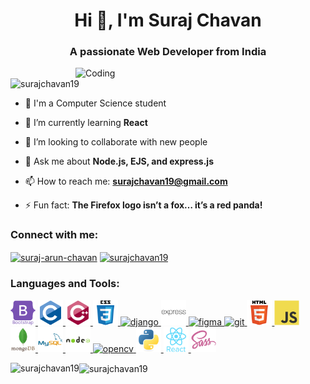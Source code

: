 <h1 align="center">Hi 👋, I'm Suraj Chavan</h1>
<h3 align="center">A passionate Web Developer from India</h3>
<img align="right" alt="Coding" width="400" src="https://static1.s123-cdn-static-a.com/uploads/5555641/normal_614650aa3c2a1.gif">

<p align="left"> <img src="https://komarev.com/ghpvc/?username=surajchavan19&label=Profile%20views&color=0e75b6&style=flat" alt="surajchavan19" /> </p>

- 🔭 I'm a Computer Science student

- 🌱 I’m currently learning **React**

- 👯 I’m looking to collaborate with new people

- 💬 Ask me about **Node.js, EJS, and express.js**

- 📫 How to reach me: **surajchavan19@gmail.com**

- ⚡ Fun fact: **The Firefox logo isn’t a fox… it’s a red panda!**

<h3 align="left">Connect with me:</h3>
<p align="left">
<a href="https://linkedin.com/in/suraj-arun-chavan" target="blank"><img align="center" src="https://raw.githubusercontent.com/rahuldkjain/github-profile-readme-generator/master/src/images/icons/Social/linked-in-alt.svg" alt="suraj-arun-chavan" height="30" width="40" /></a>
<a href="https://instagram.com/surajchavan19" target="blank"><img align="center" src="https://raw.githubusercontent.com/rahuldkjain/github-profile-readme-generator/master/src/images/icons/Social/instagram.svg" alt="surajchavan19" height="30" width="40" /></a>
</p>

<h3 align="left">Languages and Tools:</h3>
<p align="left"> <a href="https://getbootstrap.com" target="_blank" rel="noreferrer"> <img src="https://raw.githubusercontent.com/devicons/devicon/master/icons/bootstrap/bootstrap-plain-wordmark.svg" alt="bootstrap" width="40" height="40"/> </a> <a href="https://www.cprogramming.com/" target="_blank" rel="noreferrer"> <img src="https://raw.githubusercontent.com/devicons/devicon/master/icons/c/c-original.svg" alt="c" width="40" height="40"/> </a> <a href="https://www.w3schools.com/cpp/" target="_blank" rel="noreferrer"> <img src="https://raw.githubusercontent.com/devicons/devicon/master/icons/cplusplus/cplusplus-original.svg" alt="cplusplus" width="40" height="40"/> </a> <a href="https://www.w3schools.com/css/" target="_blank" rel="noreferrer"> <img src="https://raw.githubusercontent.com/devicons/devicon/master/icons/css3/css3-original-wordmark.svg" alt="css3" width="40" height="40"/> </a> <a href="https://www.djangoproject.com/" rel="nofollow"> <img src="https://camo.githubusercontent.com/de46b228f8902d7f560ee333fb4e21400ca4e7ab851130568ebab6b340eeb8e3/68747470733a2f2f7777772e7376677265706f2e636f6d2f73686f772f3337333535342f646a616e676f2e737667" alt="django" width="40" height="40" data-canonical-src="https://www.svgrepo.com/show/373554/django.svg" style="max-width: 100%;"> </a><a href="https://expressjs.com" target="_blank" rel="noreferrer"> <img src="https://raw.githubusercontent.com/devicons/devicon/master/icons/express/express-original-wordmark.svg" alt="express" width="40" height="40"/> </a> <a href="https://www.figma.com/" target="_blank" rel="noreferrer"> <img src="https://www.vectorlogo.zone/logos/figma/figma-icon.svg" alt="figma" width="40" height="40"/> </a> <a href="https://git-scm.com/" target="_blank" rel="noreferrer"> <img src="https://www.vectorlogo.zone/logos/git-scm/git-scm-icon.svg" alt="git" width="40" height="40"/> </a> <a href="https://www.w3.org/html/" target="_blank" rel="noreferrer"> <img src="https://raw.githubusercontent.com/devicons/devicon/master/icons/html5/html5-original-wordmark.svg" alt="html5" width="40" height="40"/> </a> <a href="https://developer.mozilla.org/en-US/docs/Web/JavaScript" target="_blank" rel="noreferrer"> <img src="https://raw.githubusercontent.com/devicons/devicon/master/icons/javascript/javascript-original.svg" alt="javascript" width="40" height="40"/> </a> <a href="https://www.mongodb.com/" target="_blank" rel="noreferrer"> <img src="https://raw.githubusercontent.com/devicons/devicon/master/icons/mongodb/mongodb-original-wordmark.svg" alt="mongodb" width="40" height="40"/> </a> <a href="https://www.mysql.com/" target="_blank" rel="noreferrer"> <img src="https://raw.githubusercontent.com/devicons/devicon/master/icons/mysql/mysql-original-wordmark.svg" alt="mysql" width="40" height="40"/> </a> <a href="https://nodejs.org" target="_blank" rel="noreferrer"> <img src="https://raw.githubusercontent.com/devicons/devicon/master/icons/nodejs/nodejs-original-wordmark.svg" alt="nodejs" width="40" height="40"/> </a> <a href="https://opencv.org/" target="_blank" rel="noreferrer"> <img src="https://www.vectorlogo.zone/logos/opencv/opencv-icon.svg" alt="opencv" width="40" height="40"/> </a> <a href="https://www.python.org" target="_blank" rel="noreferrer"> <img src="https://raw.githubusercontent.com/devicons/devicon/master/icons/python/python-original.svg" alt="python" width="40" height="40"/> </a> <a href="https://reactjs.org/" target="_blank" rel="noreferrer"> <img src="https://raw.githubusercontent.com/devicons/devicon/master/icons/react/react-original-wordmark.svg" alt="react" width="40" height="40"/> </a> <a href="https://sass-lang.com" target="_blank" rel="noreferrer"> <img src="https://raw.githubusercontent.com/devicons/devicon/master/icons/sass/sass-original.svg" alt="sass" width="40" height="40"/> </a> </p>

<p><img align="left" src="https://github-readme-stats.vercel.app/api/top-langs?username=surajchavan19&show_icons=true&locale=en&layout=compact" alt="surajchavan19" /></p>

<p><img align="center" width="420"  src="https://github-readme-stats.vercel.app/api?username=surajchavan19&show_icons=true&locale=en" alt="surajchavan19" /></p>
<!-- 
<p>&nbsp;<img align="center" src="https://github-readme-streak-stats.herokuapp.com/?user=surajchavan19&" alt="surajchavan19" /></p> -->

<!-- [![Suraj's github activity graph](https://activity-graph.herokuapp.com/graph?username=surajchavan19&theme=dracula)](https://github.com/surajchavan19/github-readme-activity-graph) -->



